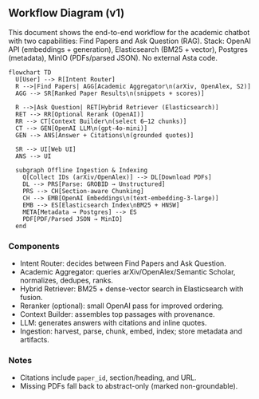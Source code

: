 ## Workflow Diagram (v1)

This document shows the end-to-end workflow for the academic chatbot with two capabilities: Find Papers and Ask Question (RAG). Stack: OpenAI API (embeddings + generation), Elasticsearch (BM25 + vector), Postgres (metadata), MinIO (PDFs/parsed JSON). No external Asta code.

```mermaid
flowchart TD
  U[User] --> R[Intent Router]
  R -->|Find Papers| AGG[Academic Aggregator\n(arXiv, OpenAlex, S2)]
  AGG --> SR[Ranked Paper Results\n(snippets + scores)]

  R -->|Ask Question| RET[Hybrid Retriever (Elasticsearch)]
  RET --> RR[Optional Rerank (OpenAI)]
  RR --> CT[Context Builder\n(select 6–12 chunks)]
  CT --> GEN[OpenAI LLM\n(gpt-4o-mini)]
  GEN --> ANS[Answer + Citations\n(grounded quotes)]

  SR --> UI[Web UI]
  ANS --> UI

  subgraph Offline Ingestion & Indexing
    Q[Collect IDs (arXiv/OpenAlex)] --> DL[Download PDFs]
    DL --> PRS[Parse: GROBID → Unstructured]
    PRS --> CH[Section-aware Chunking]
    CH --> EMB[OpenAI Embeddings\n(text-embedding-3-large)]
    EMB --> ES[Elasticsearch Index\nBM25 + HNSW]
    META[Metadata → Postgres] --> ES
    PDF[PDF/Parsed JSON → MinIO]
  end
```

### Components
- Intent Router: decides between Find Papers and Ask Question.
- Academic Aggregator: queries arXiv/OpenAlex/Semantic Scholar, normalizes, dedupes, ranks.
- Hybrid Retriever: BM25 + dense-vector search in Elasticsearch with fusion.
- Reranker (optional): small OpenAI pass for improved ordering.
- Context Builder: assembles top passages with provenance.
- LLM: generates answers with citations and inline quotes.
- Ingestion: harvest, parse, chunk, embed, index; store metadata and artifacts.

### Notes
- Citations include `paper_id`, section/heading, and URL.
- Missing PDFs fall back to abstract-only (marked non-groundable).

